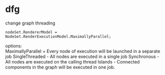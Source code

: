 
# dfg

change graph threading
```
nodeSet.RendererModel = NodeSet.RenderExecutionModel.MaximallyParallel;
```
options:    
  MaximallyParallel = Every node of execution will be launched in a separate job
  SingleThreaded - All nodes are executed in a single job
  Synchronous - All nodes are executed on the calling thread
  Islands - Connected components in the graph will be executed in one job.


